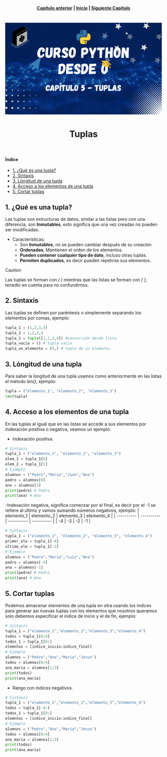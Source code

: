 <h4 align="center">
<a href="https://github.com/tecxion/Curso-Python/tree/main/04_Listas/readme.md">Capítulo anterior</a> | <a href="https://github.com/tecxion/Curso-Python/tree/main">Inicio</a> | <a href="https://github.com/tecxion/Curso-Python/tree/main/07_Conjuntos/readme.md">Siguiente Capítulo</a>
</h4>


<h1 align="center">
<img src="https://github.com/tecxion/Curso-Python/blob/main/Media/tuplas.png">
</h1>

<h1 align="center">Tuplas</h1><br>

<h4>Índice</h4>

- [1. ¿Qué es una tupla?](#1-qué-es-una-tupla)
- [2. Sintaxis](#2-sintaxis)
- [3. Lóngitud de una tupla](#3-lóngitud-de-una-tupla)
- [4. Acceso a los elementos de una tupla](#4-acceso-a-los-elementos-de-una-tupla)
- [5. Cortar tuplas](#5-cortar-tuplas)



<a name="1-qué-es-una-tupla"></a>

## 1. ¿Qué es una tupla?

Las tuplas son estructuras de datos, similar a las listas pero con una diferencia, son **Inmutables**, esto significa que una vez creadas no pueden ser modificadas.

- Características:
    - Son **Inmutables**, no se pueden cambiar después de su creación
    - **Ordenadas**, Mantienen el orden de los elementos.
    - **Pueden contener cualquier tipo de dato**, incluso otras tuplas.
    - **Permiten duplicados**, es decir pueden repetirse sus elementos.

>[!CAUTION]
>Las tuplas se forman con _( )_ mientras que las listas se forman con _[ ]_, tenedlo en cuenta para no confundirnos.

<a name = "2-sintaxis"></a>

## 2. Sintaxis 

Las tuplas se definen por paréntesis o simplemente separando los elementos por comas, ejemplo:
```python
tupla_1 = (1,2,3,4)
tupla_2 = 1,2,3,4 
tupla_3 = tuple([1,2,3,4]) #conversión desde lista
tupla_vacia = () # tupla vacia
tupla_un_elemento = (5,) # tupla de un elemento.
```

<a name = "3-lóngitud-de-una-tupla"></a>

## 3. Lóngitud de una tupla

Para saber la longitud de una tupla usamos como anteriormente en las listas el método _len()_, ejemplo:
```python
tupla = ("elemento_1", "elemento_2", "elemento_3")
len(tupla)
```

<a name = "4-Acceso-a-los-elementos-de-una-tupla"></a>

## 4. Acceso a los elementos de una tupla

En las tuplas al igual que en las listas se accede a sus elementos por indexación positiva o negativa, veamos un ejemplo:
- Indexación positiva.
```python
# Sintaxis
tupla_1 = ("elemento_1", "elemento_2", "elemento_3")
elem_1 = tupla_1[0]
elem_2 = tupla_1[1]
# Ejemplo
alumnos = ("Pedro","Maria","Juan","Ana")
pedro = alumnos[0]
ana = alumnos[3]
print(pedro) # Pedro
print(ana) # Ana
```

-Indexación negativa, significa comenzar por el final, es decir por el -1 se refiere al último y vamos sumando números negativos, ejemplo:
| elemento_1 | elemento_2 | elemento_3 | elemento_4 |
| ---------- | ---------- | ---------- | ---------- |
| -4         | -3         | -2         | -1         |

```python
# Sintaxis
tupla_1 = ("elemento_1", "elemento_2", "elemento_3", "elemento_4")
primer_ele = tupla_1[-4]
ultimo_ele = tupla_1[-1]
# Ejemplo
alumnos = ("Pedro","Maria","Luis","Ana")
pedro = alumnos[-4]
ana = alumnos[-1]
print(pedro) # Pedro
print(ana) # Ana
```

<a name = "5-Cortar-tuplas"></a>

## 5. Cortar tuplas

Podemos almacenar elementos de una tupla en otra usando los índices para generar así nuevas tuplas con los elementos que nosotros queramos solo debemos especificar el índice de inicio y el de fin, ejemplo:
```python
# Sintaxis
tupla_1 = ("elemento_1","elemento_2","elemento_3","elemento_4")
todos = tupla_1[0:4]
todos_1 = tupla_1[0:]
elemntos = [indice_inicio:indice_final]
# Ejemplo
alumnos = ("Pedro","Ana","Maria","Jesus")
todos = alumnos[0:4]
ana_maria = alumnos[1:3]
print(todos)
print(ana_maria)
```

- Rango con índices negativos.
```python
# Sintaxis
tupla_1 = ("elemento_1","elemento_2","elemento_3","elemento_4")
todos = tupla_1[-4:]
todos_1 = tupla_1[0:]
elemntos = [indice_inicio:indice_final]
# Ejemplo
alumnos = ("Pedro","Ana","Maria","Jesus")
todos = alumnos[0:4]
ana_maria = alumnos[1:3]
print(todos)
print(ana_maria)
```


